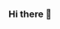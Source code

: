 ### Hi there 👋

<!--
**PeakyRick/PeakyRick** is a ✨ _special_ ✨ repository because its `README.md` (this file) appears on your GitHub profile.

Here are some ideas to get you started:

- 🔭 I am currently working on my Software Engineering Master's Degree at University of Toronto
- 🌱 I’m currently learning Neural Network and Deep Learning (CSC2516), Cloud Computing using AWS, and Advanced Algorithm and Data Structure.
- 💬 Ask me about my experience as a Structural Engineer
- 📫 How to reach me: ericdamon8426@gmail.com
- ⚡ I play chess and take photos in my spare time (or when I am procrastinating). Challenge me, Peakyb311, on chess.com, or check out my Insta @peakyb66

